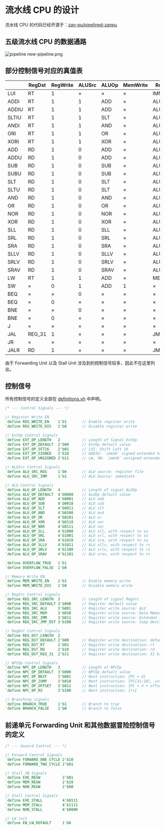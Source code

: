 # 流水线 CPU 的设计

流水线 CPU 的代码已经开源于：[zan-pu/pipelined-zanpu](https://github.com/zan-pu/pipelined-zanpu)

## 五级流水线 CPU 的数据通路

![pipeline new-pipeline.png](https://i.loli.net/2019/09/11/12y9m6sYFhKB74A.png)

## 部分控制信号对应的真值表

|       | RegDst | RegWrite | ALUSrc | ALUOp | MemWrite | RegSrc  | ExtOp    | NPCOp | Zero |
|-------|--------|----------|--------|-------|----------|---------|----------|-------|------|
| LUI   | RT     | 1        | ×      | ×     | ×        | IMM     | SFT16    | NEXT  | ×    |
| ADDI  | RT     | 1        | 1      | ADD   | ×        | ALU     | SIGNED   | NEXT  | ×    |
| ADDIU | RT     | 1        | 1      | ADD   | ×        | ALU     | SIGNED   | NEXT  | ×    |
| SLTIU | RT     | 1        | 1      | SLT   | ×        | ALU     | SIGNED   | NEXT  | ×    |
| ANDI  | RT     | 1        | 1      | AND   | ×        | ALU     | UNSIGNED | NEXT  | ×    |
| ORI   | RT     | 1        | 1      | OR    | ×        | ALU     | UNSIGNED | NEXT  | ×    |
| XORI  | RT     | 1        | 1      | XOR   | ×        | ALU     | UNSIGNED | NEXT  | ×    |
| ADD   | RD     | 1        | 0      | ADD   | ×        | ALU     | ×        | NEXT  | ×    |
| ADDU  | RD     | 1        | 0      | ADD   | ×        | ALU     | ×        | NEXT  | ×    |
| SUB   | RD     | 1        | 0      | SUB   | ×        | ALU     | ×        | NEXT  | ×    |
| SUBU  | RD     | 1        | 0      | SUB   | ×        | ALU     | ×        | NEXT  | ×    |
| SLT   | RD     | 1        | 0      | SLT   | ×        | ALU     | ×        | NEXT  | ×    |
| SLTU  | RD     | 1        | 0      | SLT   | ×        | ALU     | ×        | NEXT  | ×    |
| AND   | RD     | 1        | 0      | AND   | ×        | ALU     | ×        | NEXT  | ×    |
| OR    | RD     | 1        | 0      | OR    | ×        | ALU     | ×        | NEXT  | ×    |
| NOR   | RD     | 1        | 0      | NOR   | ×        | ALU     | ×        | NEXT  | ×    |
| XOR   | RD     | 1        | 0      | XOR   | ×        | ALU     | ×        | NEXT  | ×    |
| SLL   | RD     | 1        | 0      | SLL   | ×        | ALU     | ×        | NEXT  | ×    |
| SRL   | RD     | 1        | 0      | SRL   | ×        | ALU     | ×        | NEXT  | ×    |
| SRA   | RD     | 1        | 0      | SRA   | ×        | ALU     | ×        | NEXT  | ×    |
| SLLV  | RD     | 1        | 0      | SLLV  | ×        | ALU     | ×        | NEXT  | ×    |
| SRLV  | RD     | 1        | 0      | SRLV  | ×        | ALU     | ×        | NEXT  | ×    |
| SRAV  | RD     | 1        | 0      | SRAV  | ×        | ALU     | ×        | NEXT  | ×    |
| LW    | RT     | 1        | 1      | ADD   | ×        | MEM     | UNSIGNED | NEXT  | ×    |
| SW    | ×      | 0        | 1      | ADD   | 1        | ×       | UNSIGNED | NEXT  | ×    |
| BEQ   | ×      | ×        | 0      | ×     | ×        | ×       | ×        | NEXT  | 0    |
| BEQ   | ×      | 0        | ×      | ×     | ×        | ×       | OFFSET   | 1     |      |
| BNE   | ×      | ×        | 0      | ×     | ×        | ×       | ×        | NEXT  | 1    |
| BNE   | ×      | 0        | ×      | ×     | ×        | ×       | OFFSET   | 0     |      |
| J     | ×      | ×        | ×      | ×     | ×        | ×       | ×        | JUMP  | ×    |
| JAL   | REG_31 | 1        | ×      | ×     | ×        | JMP_DST | ×        | JUMP  | ×    |
| JR    | ×      | ×        | ×      | ×     | ×        | ×       | ×        | RS    | ×    |
| JALR  | RD     | 1        | ×      | ×     | ×        | JMP_DST | ×        | RS    | ×    |

由于 Forwarding Unit 以及 Stall Unit 涉及到的控制信号较多，因此不在这里列出。

## 控制信号

所有控制信号的定义全部在 [definitions.vh](https://github.com/zan-pu/pipelined-zanpu/blob/master/pipelined-zanpu.srcs/sources_1/new/definitions.vh) 中声明。

```verilog
/* --- Control Signals --- */

// Register Write EN
`define REG_WRITE_EN    1'b1       // Enable register write
`define REG_WRITE_DIS   1'b0       // Disable register write

// ExtOp Control Signals
`define EXT_OP_LENGTH   2          // Length of Signal ExtOp
`define EXT_OP_DEFAULT  2'b00      // ExtOp default value
`define EXT_OP_SFT16    2'b01      // LUI: Shift Left 16
`define EXT_OP_SIGNED   2'b10      // ADDIU: `imm16` signed extended to 32 bit
`define EXT_OP_UNSIGNED 2'b11      // LW, SW: `imm16` unsigned extended to 32 bit

// ALUSrc Control Signals
`define ALU_SRC_REG     1'b0       // ALU source: register file
`define ALU_SRC_IMM     1'b1       // ALU Source: immediate

// ALU Control Signals
`define ALU_OP_LENGTH   4          // Length of signal ALUOp
`define ALU_OP_DEFAULT  4'b0000    // ALUOp default value
`define ALU_OP_ADD      4'b0001    // ALU add
`define ALU_OP_SUB      4'b0010    // ALU sub
`define ALU_OP_SLT      4'b0011    // ALU slt
`define ALU_OP_AND      4'b0100    // ALU and
`define ALU_OP_OR       4'b0101    // ALU or
`define ALU_OP_XOR      4'b0110    // ALU xor
`define ALU_OP_NOR      4'b0111    // ALU nor
`define ALU_OP_SLL      4'b1000    // ALU sll, with respect to sa
`define ALU_OP_SRL      4'b1001    // ALU srl, with respect to sa
`define ALU_OP_SRA      4'b1010    // ALU sra, with respect to sa
`define ALU_OP_SLLV     4'b1011    // ALU sllv, with respect to rs
`define ALU_OP_SRLV     4'b1100    // ALU srlv, with respect to rs
`define ALU_OP_SRAV     4'b1101    // ALU srav, with respect to rs

`define OVERFLOW_TRUE   1'b1
`define OVERFLOW_FALSE  1'b0

// Memory Write EN
`define MEM_WRITE_EN    1'b1       // Enable memory write
`define MEM_WRITE_DIS   1'b0       // Disable memory write

// RegSrc Control Signals
`define REG_SRC_LENGTH  3          // Length of signal RegSrc
`define REG_SRC_DEFAULT 3'b000     // Register default value
`define REG_SRC_ALU     3'b001     // Register write source: ALU
`define REG_SRC_MEM     3'b010     // Register write source: Data Memory
`define REG_SRC_IMM     3'b011     // Register write source: Extended immediate
`define REG_SRC_JMP_DST 3'b100     // Register write source: Jump destination

// RegDst Control Signals
`define REG_DST_LENGTH  2
`define REG_DST_DEFAULT 2'b00      // Register write destination: default
`define REG_DST_RT      2'b01      // Register write destination: rt
`define REG_DST_RD      2'b10      // Register write destination: rd
`define REG_DST_REG_31  2'b11      // Register write destination: 31 bit gpr

// NPCOp Control Signals
`define NPC_OP_LENGTH   3          // Length of NPCOp
`define NPC_OP_DEFAULT  3'b000     // NPCOp default value
`define NPC_OP_NEXT     3'b001     // Next instruction: {PC + 4}
`define NPC_OP_JUMP     3'b010     // Next instruction: {PC[31:28], instr_index, 2'b00}
`define NPC_OP_OFFSET   3'b011     // Next instruction: {PC + 4 + offset}
`define NPC_OP_RS       3'b100     // Next instruction: {rs}

// Branching signals
`define BRANCH_TRUE     1'b1       // Branch to true
`define BRANCH_FALSE    1'b0       // Branch to false
```

## 前递单元 Forwarding Unit 和其他数据冒险控制信号的定义

```verilog
/* --- Hazard Control --- */

// Forward Control Signals
`define FORWARD_ONE_CYCLE 2'b10
`define FORWARD_TWO_CYCLE 2'b01

// Stall IN Signals
`define EXE_REGW          2'b01
`define MEM_REGW          2'b10
`define NON_REGW          2'b00

// Stall Control Signals
`define EXE_STALL         4'b0111
`define MEM_STALL         4'b1111
`define NON_STALL         4'b0000

// LW init
`define EN_LW_DEFAULT     1'b0
```
